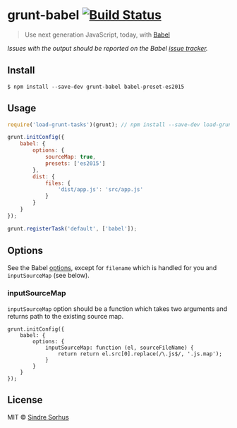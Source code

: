 # grunt-babel [![Build Status](https://travis-ci.org/babel/grunt-babel.svg?branch=master)](https://travis-ci.org/babel/grunt-babel)

> Use next generation JavaScript, today, with [Babel](https://babeljs.io)

*Issues with the output should be reported on the Babel [issue tracker](https://github.com/babel/babel/issues).*


## Install

```
$ npm install --save-dev grunt-babel babel-preset-es2015
```


## Usage

```js
require('load-grunt-tasks')(grunt); // npm install --save-dev load-grunt-tasks

grunt.initConfig({
	babel: {
		options: {
			sourceMap: true,
			presets: ['es2015']
		},
		dist: {
			files: {
				'dist/app.js': 'src/app.js'
			}
		}
	}
});

grunt.registerTask('default', ['babel']);
```


## Options

See the Babel [options](https://babeljs.io/docs/usage/options), except for `filename` which is handled for you and `inputSourceMap` (see below).

### inputSourceMap
`inputSourceMap` option should be a function which takes two arguments and returns path to the existing source map.


```
grunt.initConfig({
	babel: {
		options: {
			inputSourceMap: function (el, sourceFileName) {
				return return el.src[0].replace(/\.js$/, '.js.map');
			}
		}
	}
});
```


## License

MIT © [Sindre Sorhus](http://sindresorhus.com)
